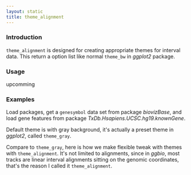 ```yaml
---
layout: static
title: theme_alignment
---
```

<!--roptions dev='png', fig.width=8, fig.height=8, fig.path = "theme_alignment-" -->
<!--begin.rcode setup, message = FALSE, echo = FALSE, warning = FALSE
    render_jekyll()
    opts_knit$set(upload.fun = function(file) 
       imgur_upload(file, key = "7733c9b660907f0975935cc9ba657413"))
    dir.path <- "~/Codes/gitrepos/ggbio/master/ggbio/inst/examples/theme/"
    fl<- file.path(dir.path, "theme_alignment.R")
    read_chunk(fl)
end.rcode-->

### Introduction
`theme_alignment` is designed for creating appropriate themes for interval
data. This return a option list like normal `theme_bw` in *ggplot2* package. 


### Usage
  upcomming
  
### Examples
Load packages, get a `genesymbol` data set from package *biovizBase*, and load
gene features from package *TxDb.Hsapiens.UCSC.hg19.knownGene*.
<!--begin.rcode load, message = FALSE, warning = FALSE
end.rcode-->

Default theme is with gray background, it's actually a preset theme in
*ggplot2*, called `theme_gray`.
<!--begin.rcode theme:default, message = FALSE, warning = FALSE
end.rcode-->

Compare to `theme_gray`, here is how we make flexible tweak with themes with
`theme_alignment`. It's not limited to alignments, since in *ggbio*, most tracks
are linear interval alignments sitting on the genomic coordinates, that's the
reason I called it `theme_alignment`.
<!--begin.rcode theme:alignment, message = FALSE, warning = FALSE
end.rcode-->
